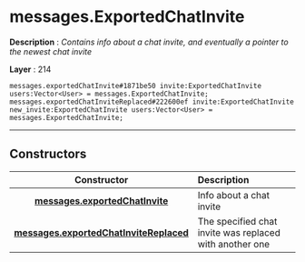 # messages.ExportedChatInvite

**Description** : *Contains info about a chat invite, and eventually a pointer to the newest chat invite*

**Layer** : 214

```tl
messages.exportedChatInvite#1871be50 invite:ExportedChatInvite users:Vector<User> = messages.ExportedChatInvite;
messages.exportedChatInviteReplaced#222600ef invite:ExportedChatInvite new_invite:ExportedChatInvite users:Vector<User> = messages.ExportedChatInvite;
```

---

## Constructors

| Constructor | Description |
| :---: | :--- |
| [**messages.exportedChatInvite**](constructor/messages.exportedChatInvite) | Info about a chat invite |
| [**messages.exportedChatInviteReplaced**](constructor/messages.exportedChatInviteReplaced) | The specified chat invite was replaced with another one |